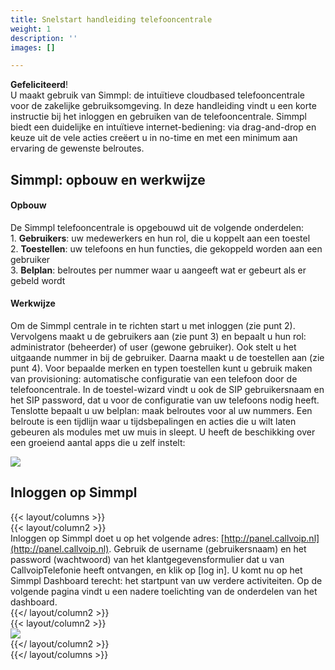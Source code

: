 ```yaml
---
title: Snelstart handleiding telefooncentrale
weight: 1
description: ''
images: []

---
```

**Gefeliciteerd**!  
U maakt gebruik van Simmpl: de intuïtieve cloudbased telefooncentrale voor de zakelijke gebruiksomgeving. In deze handleiding vindt u een korte instructie bij het inloggen en gebruiken van de telefooncentrale. Simmpl biedt een duidelijke en intuïtieve internet-bediening: via drag-and-drop en keuze uit de vele acties creëert u in no-time en met een minimum aan ervaring de gewenste belroutes.

## Simmpl: opbouw en werkwijze

#### Opbouw

De Simmpl telefooncentrale is opgebouwd uit de volgende onderdelen:   
1\. **Gebruikers**: uw medewerkers en hun rol, die u koppelt aan een toestel   
2\. **Toestellen**: uw telefoons en hun functies, die gekoppeld worden aan een gebruiker   
3\. **Belplan**: belroutes per nummer waar u aangeeft wat er gebeurt als er gebeld wordt

#### Werkwijze

Om de Simmpl centrale in te richten start u met inloggen (zie punt 2). Vervolgens maakt u de gebruikers aan (zie punt 3) en bepaalt u hun rol: administrator (beheerder) of user (gewone gebruiker). Ook stelt u het uitgaande nummer in bij de gebruiker. Daarna maakt u de toestellen aan (zie punt 4). Voor bepaalde merken en typen toestellen kunt u gebruik maken van provisioning: automatische configuratie van een telefoon door de telefooncentrale. In de toestel-wizard vindt u ook de SIP gebruikersnaam en het SIP password, dat u voor de configuratie van uw telefoons nodig heeft. Tenslotte bepaalt u uw belplan: maak belroutes voor al uw nummers. Een belroute is een tijdlijn waar u tijdsbepalingen en acties die u wilt laten gebeuren als modules met uw muis in sleept. U heeft de beschikking over een groeiend aantal apps die u zelf instelt:

![](https://res.cloudinary.com/callvoip/image/upload/v1564481303/Support-snelstart-apps_axysrx.png)

## Inloggen op Simmpl

{{< layout/columns >}}  
 {{< layout/column2 >}}  
Inloggen op Simmpl doet u op het volgende adres: [http://panel.callvoip.nl](http://panel.callvoip.nl). Gebruik de username (gebruikersnaam) en het password (wachtwoord) van het klantgegevensformulier dat u van CallvoipTelefonie heeft ontvangen, en klik op \[log in\]. U komt nu op het Simmpl Dashboard terecht: het startpunt van uw verdere activiteiten. Op de volgende pagina vindt u een nadere toelichting van de onderdelen van het dashboard.  
 {{</ layout/column2 >}}  
 {{< layout/column2 >}}  
![](https://res.cloudinary.com/callvoip/image/upload/v1564481506/support-snelstart-inlog_hpakcp.png)  
 {{</ layout/column2 >}}  
{{</ layout/columns >}}